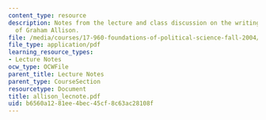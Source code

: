 ```yaml
---
content_type: resource
description: Notes from the lecture and class discussion on the writings and ideas
  of Graham Allison.
file: /media/courses/17-960-foundations-of-political-science-fall-2004/b6560a1281ee4bec45cf8c63ac28108f_allison_lecnote.pdf
file_type: application/pdf
learning_resource_types:
- Lecture Notes
ocw_type: OCWFile
parent_title: Lecture Notes
parent_type: CourseSection
resourcetype: Document
title: allison_lecnote.pdf
uid: b6560a12-81ee-4bec-45cf-8c63ac28108f
---
```


